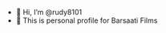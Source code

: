 - 👋 Hi, I’m @rudy8101
- 👋 This is personal profile for Barsaati Films
<!---
rudy8101/rudy8101 is a ✨ special ✨ repository because its `README.md` (this file) appears on your GitHub profile.
You can click the Preview link to take a look at your changes.
--->
